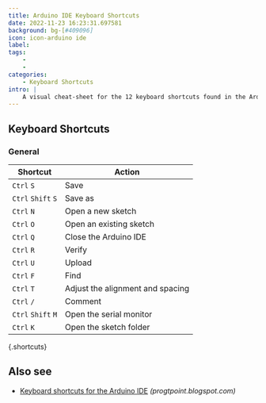 ```yaml
---
title: Arduino IDE Keyboard Shortcuts
date: 2022-11-23 16:23:31.697581
background: bg-[#409096]
icon: icon-arduino ide
label: 
tags: 
    - 
    - 
categories:
    - Keyboard Shortcuts
intro: |
    A visual cheat-sheet for the 12 keyboard shortcuts found in the Arduino IDE
---
```




Keyboard Shortcuts
------------------



### General

Shortcut | Action
---|---
`Ctrl` `S`  | Save
`Ctrl` `Shift` `S`  | Save as
`Ctrl` `N`  | Open a new sketch
`Ctrl` `O`  | Open an existing sketch
`Ctrl` `Q`  | Close the Arduino IDE
`Ctrl` `R`  | Verify
`Ctrl` `U`  | Upload
`Ctrl` `F`  | Find
`Ctrl` `T`  | Adjust the alignment and spacing
`Ctrl` `/`  | Comment
`Ctrl` `Shift` `M`  | Open the serial monitor
`Ctrl` `K`  | Open the sketch folder
{.shortcuts}




Also see
--------
- [Keyboard shortcuts for the Arduino IDE](https://progtpoint.blogspot.com/2017/02/arduino-keyboard-shortcuts.html) _(progtpoint.blogspot.com)_
